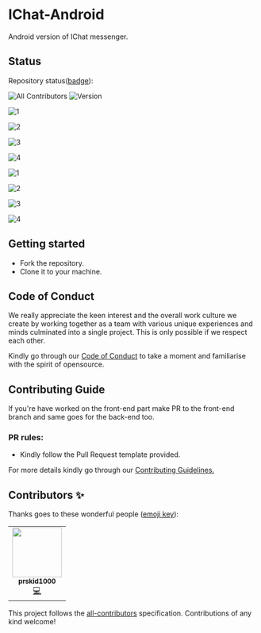 # IChat-Android
Android version of IChat messenger.

## Status
Repository status([badge](https://img.shields.io/badge/)):
<!-- ALL-CONTRIBUTORS-BADGE:START - Do not remove or modify this section -->
![All Contributors](https://img.shields.io/badge/all_contributors-1-orange.svg?style=flat-square)
![Version](https://img.shields.io/badge/version-1.0.0-green)
<!-- ALL-CONTRIBUTORS-BADGE:END -->

![1](https://github.com/prskid1000/IChat-Android/blob/master/Preview/1.png?raw=true)

![2](https://github.com/prskid1000/IChat-Android/blob/master/Preview/2.png?raw=true)

![3](https://github.com/prskid1000/IChat-Android/blob/master/Preview/3.png?raw=true)

![4](https://github.com/prskid1000/IChat-Android/blob/master/Preview/4.png?raw=true)

![1](https://github.com/prskid1000/IChat-Android/blob/master/Preview/5.png?raw=true)

![2](https://github.com/prskid1000/IChat-Android/blob/master/Preview/6.png?raw=true)

![3](https://github.com/prskid1000/IChat-Android/blob/master/Preview/7.png?raw=true)

![4](https://github.com/prskid1000/IChat-Android/blob/master/Preview/8.png?raw=true)



## Getting started

- Fork the repository.
- Clone it to your machine.

## Code of Conduct

We really appreciate the keen interest and the overall work culture we create by
working together as a team with various unique experiences and minds culminated
into a single project. This is only possible if we respect each other.

Kindly go through our
[Code of Conduct](https://github.com/prskid1000/Template/blob/main/.github/CODE_OF_CONDUCT_TEMPLATE/CODE_OF_CONDUCT.md)
to take a moment and familiarise with the spirit of opensource.

## Contributing Guide

If you're have worked on the front-end part make PR to the front-end branch
and same goes for the back-end too.

### PR rules:
- Kindly follow the Pull Request template provided.

For more details kindly go through our
[Contributing Guidelines.](https://github.com/prskid1000/Template/blob/main/.github/CONTRIBUTING_TEMPLATE/CONTRIBUTING.md)

## Contributors ✨

Thanks goes to these wonderful people ([emoji key](https://allcontributors.org/docs/en/emoji-key)):

<!-- ALL-CONTRIBUTORS-LIST:START - Do not remove or modify this section -->
<!-- prettier-ignore-start -->
<!-- markdownlint-disable -->
<table>
  <tr>
    <td align="center"><a href="http://biograph.dx.am/"><img src="https://avatars0.githubusercontent.com/prskid1000" width="100px;" alt=""/><br /><sub><b>prskid1000</b></sub></a><br /><a href="https://github.com/prskid1000/Template/commits?author=prskid1000" title="Code">💻</a></td>
  </tr>
</table>

<!-- markdownlint-enable -->
<!-- prettier-ignore-end -->
<!-- ALL-CONTRIBUTORS-LIST:END -->

This project follows the [all-contributors](https://github.com/all-contributors/all-contributors) specification. Contributions of any kind welcome!

